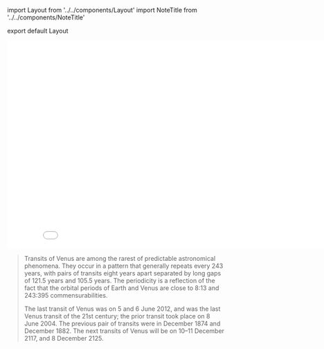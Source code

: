 import Layout from '../../components/Layout'
import NoteTitle from '../../components/NoteTitle'

export default Layout

<NoteTitle date="2012-06-06" title="The Transit of Venus" />

<iframe className="mb4" width="853" height="480" src="//www.youtube.com/embed/4Z9rM8ChTjY" frameBorder="0" allowFullScreen></iframe>

> Transits of Venus are among the rarest of predictable astronomical phenomena.
> They occur in a pattern that generally repeats every 243 years, with pairs of
> transits eight years apart separated by long gaps of 121.5 years and 105.5
> years. The periodicity is a reflection of the fact that the orbital periods of
> Earth and Venus are close to 8:13 and 243:395 commensurabilities.
>
> The last transit of Venus was on 5 and 6 June 2012, and was the last Venus
> transit of the 21st century; the prior transit took place on 8 June 2004. The
> previous pair of transits were in December 1874 and December 1882. The next
> transits of Venus will be on 10–11 December 2117, and 8 December 2125.

[0]: https://en.wikipedia.org/wiki/Transit_of_Venus
